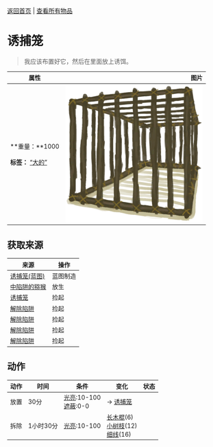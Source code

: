 [返回首页](index.md)   |  [查看所有物品](object.md)
# 诱捕笼  
> 我应该布置好它，然后在里面放上诱饵。  
  
  属性  |   图片   
 ----  |  ----:   
 **重量：**1000<br><br>**标签：**	[“大的”](tag_Large.md)  |  ![](Sprite/CageShut.png)   
  
## 获取来源  
来源  |  操作  
----  |  ----  
[诱捕笼(蓝图)](Bp_CageTrap.md)  |  蓝图制造  
[中陷阱的猕猴](CageTrapMacaque.md)  |  放生  
[诱捕笼](CageTrapPlaced.md)  |  捡起  
[解除陷阱](CageTrapPlacedTriggered.md)  |  捡起  
[解除陷阱](CageTrapPlacedTriggeredPartridgeFemale.md)  |  捡起  
[解除陷阱](CageTrapPlacedTriggeredPartridgeMale.md)  |  捡起  
[解除陷阱](CageTrapPlacedTriggeredSeagull.md)  |  捡起  
## 动作  
动作  |  时间  |  条件  |  变化  |  状态  
----  |  ----  |  ----  |  ----  |  ----  
放置  |  30分  |  [光亮](Light.md):10-100<br>[遮蔽](Sheltered.md):0-0  |  → [诱捕笼](CageTrapPlaced.md)<br>  |    
拆除  |  1小时30分  |  [光亮](Light.md):10-100  |  [长木棍](StickLong.md)(6)<br>[小树枝](Sticks.md)(12)<br>[细线](CordFiber.md)(16)  |    
